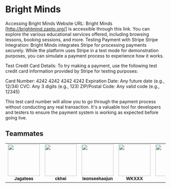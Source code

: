 # Bright Minds

Accessing Bright Minds
Website URL: Bright Minds [http://brightmind.zapto.org/] is accessible through this link. You can explore the various educational services offered, including browsing lessons, booking sessions, and more.
Testing Payment with Stripe
Stripe Integration: Bright Minds integrates Stripe for processing payments securely. While the platform uses Stripe in a test mode for demonstration purposes, you can simulate a payment process to experience how it works.

Test Credit Card Details: To try making a payment, use the following test credit card information provided by Stripe for testing purposes:

Card Number: 4242 4242 4242 4242
Expiration Date: Any future date (e.g., 12/34)
CVC: Any 3 digits (e.g., 123)
ZIP/Postal Code: Any valid code (e.g., 12345)

This test card number will allow you to go through the payment process without conducting any real transaction. It's a valuable tool for developers and testers to ensure the payment system is working as expected before going live.

## Teammates

<table>
  <tr>
    <td align="center"><a href="https://github.com/Jagatees"><img src="https://avatars.githubusercontent.com/u/140966272?s=400&u=4366692093a55d4fda2ba7b4a0b5aa221f8ac0b3&v=4" width="100px;" alt=""/><br><sub>      
    <b>Jagatees</b></sub></a><br>
    </td>
    <td align="center"><a href="https://github.com/ckhei"><img src="https://avatars.githubusercontent.com/u/84362596?v=4" width="100px;" alt=""/><br><sub>
      <b>ckhei</b></sub></a><br>
    </td>  
     <td align="center"><a href="https://github.com/leonseehaojun"><img src="https://avatars.githubusercontent.com/u/56986624?v=4" width="100px;" alt=""/><br><sub>
      <b>leonseehaojun</b></sub></a><br>
    </td>  
     <td align="center"><a href="https://github.com/WKXXX"><img src="https://avatars.githubusercontent.com/u/74634179?v=4" width="100px;" alt=""/><br><sub>
      <b>WKXXX</b></sub></a><br>
    </td>  
    </td>  
     <td align="center"><a href="https://github.com/xavttt"><img src="https://avatars.githubusercontent.com/u/159512398?v=4" width="100px;" alt=""/><br><sub>
      <b>xavttt</b></sub></a><br>
    </td>  
  </tr>
</table>
